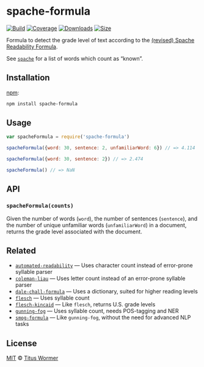 # spache-formula

[![Build][build-badge]][build]
[![Coverage][coverage-badge]][coverage]
[![Downloads][downloads-badge]][downloads]
[![Size][size-badge]][size]

Formula to detect the grade level of text according to the
[(revised) Spache Readability Formula][formula].

See [`spache`][list] for a list of words which count as “known”.

## Installation

[npm][]:

```bash
npm install spache-formula
```

## Usage

```js
var spacheFormula = require('spache-formula')

spacheFormula({word: 30, sentence: 2, unfamiliarWord: 6}) // => 4.114

spacheFormula({word: 30, sentence: 2}) // => 2.474

spacheFormula() // => NaN
```

## API

### `spacheFormula(counts)`

Given the number of words (`word`), the number of sentences
(`sentence`), and the number of unique unfamiliar words
(`unfamiliarWord`) in a document, returns the grade level
associated with the document.

## Related

*   [`automated-readability`](https://github.com/words/automated-readability)
    — Uses character count instead of error-prone syllable parser
*   [`coleman-liau`](https://github.com/words/coleman-liau)
    — Uses letter count instead of an error-prone syllable parser
*   [`dale-chall-formula`](https://github.com/words/dale-chall-formula)
    — Uses a dictionary, suited for higher reading levels
*   [`flesch`](https://github.com/words/flesch)
    — Uses syllable count
*   [`flesch-kincaid`](https://github.com/words/flesch-kincaid)
    — Like `flesch`, returns U.S. grade levels
*   [`gunning-fog`](https://github.com/words/gunning-fog)
    — Uses syllable count, needs POS-tagging and NER
*   [`smog-formula`](https://github.com/words/smog-formula)
    — Like `gunning-fog`, without the need for advanced NLP tasks

## License

[MIT][license] © [Titus Wormer][author]

<!-- Definitions -->

[build-badge]: https://img.shields.io/travis/words/spache-formula.svg

[build]: https://travis-ci.org/words/spache-formula

[coverage-badge]: https://img.shields.io/codecov/c/github/words/spache-formula.svg

[coverage]: https://codecov.io/github/words/spache-formula

[downloads-badge]: https://img.shields.io/npm/dm/spache-formula.svg

[downloads]: https://www.npmjs.com/package/spache-formula

[size-badge]: https://img.shields.io/bundlephobia/minzip/spache-formula.svg

[size]: https://bundlephobia.com/result?p=spache-formula

[npm]: https://docs.npmjs.com/cli/install

[license]: license

[author]: https://wooorm.com

[formula]: https://en.wikipedia.org/wiki/Spache_Readability_Formula

[list]: https://github.com/wooorm/spache
